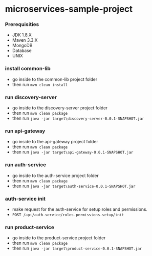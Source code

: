 # microservices-sample-project

### Prerequisities
  * JDK 1.8.X
  * Maven 3.3.X
  * MongoDB
  * Database
  * UNIX

### install common-lib
  * go inside to the common-lib project folder
  * then run ``` mvn clean install ```
  
### run discovery-server
  * go inside to the discovery-server project folder
  * then run ``` mvn clean package ```
  * then run ``` java -jar target\discovery-server-0.0.1-SNAPSHOT.jar ```
  
### run api-gateway
  * go inside to the api-gateway project folder
  * then run ``` mvn clean package ```
  * then run ``` java -jar target\api-gateway-0.0.1-SNAPSHOT.jar ```
  
### run auth-service
  * go inside to the auth-service project folder
  * then run ``` mvn clean package ```
  * then run ``` java -jar target\auth-service-0.0.1-SNAPSHOT.jar ```
  
### auth-service init
  * make request for the auth-service for setup roles and permissions.
  * ``` POST /api/auth-service/roles-permissions-setup/init ```
  
### run product-service
  * go inside to the product-service project folder
  * then run ``` mvn clean package ```
  * then run ``` java -jar target\product-service-0.0.1-SNAPSHOT.jar ```


  
 

  

